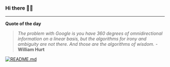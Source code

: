 ### Hi there 👋🏻


---

**Quote of the day**

> *The problem with Google is you have 360 degrees of omnidirectional information on a linear basis, but the algorithms for irony and ambiguity are not there. And those are the algorithms of wisdom.* - **William Hurt** 

[![README.md](https://github.com/marcolovazzano/marcolovazzano/actions/workflows/readme.yml/badge.svg?branch=main)](https://github.com/marcolovazzano/marcolovazzano/actions/workflows/readme.yml)
